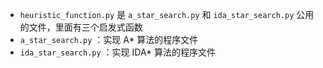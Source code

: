 * `heuristic_function.py` 是 `a_star_search.py` 和 `ida_star_search.py` 公用的文件，里面有三个启发式函数
* `a_star_search.py` ：实现 A* 算法的程序文件
*  `ida_star_search.py` ：实现 IDA* 算法的程序文件